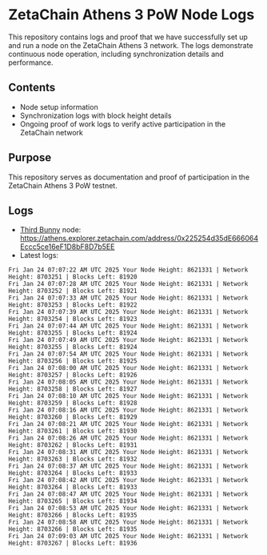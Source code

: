 # ZetaChain Athens 3 PoW Node Logs
This repository contains logs and proof that we have successfully set up and run a node on the ZetaChain Athens 3 network. The logs demonstrate continuous node operation, including synchronization details and performance.

## Contents
- Node setup information
- Synchronization logs with block height details
- Ongoing proof of work logs to verify active participation in the ZetaChain network

## Purpose
This repository serves as documentation and proof of participation in the ZetaChain Athens 3 PoW testnet.

## Logs

- [Third Bunny](https://thirdbunny.xyz/) node: https://athens.explorer.zetachain.com/address/0x225254d35dE666064Eccc5ce16eF1D8bF8D7b5EE
- Latest logs:
```
Fri Jan 24 07:07:22 AM UTC 2025 Your Node Height: 8621331 | Network Height: 8703251 | Blocks Left: 81920
Fri Jan 24 07:07:28 AM UTC 2025 Your Node Height: 8621331 | Network Height: 8703252 | Blocks Left: 81921
Fri Jan 24 07:07:33 AM UTC 2025 Your Node Height: 8621331 | Network Height: 8703253 | Blocks Left: 81922
Fri Jan 24 07:07:39 AM UTC 2025 Your Node Height: 8621331 | Network Height: 8703254 | Blocks Left: 81923
Fri Jan 24 07:07:44 AM UTC 2025 Your Node Height: 8621331 | Network Height: 8703255 | Blocks Left: 81924
Fri Jan 24 07:07:49 AM UTC 2025 Your Node Height: 8621331 | Network Height: 8703255 | Blocks Left: 81924
Fri Jan 24 07:07:54 AM UTC 2025 Your Node Height: 8621331 | Network Height: 8703256 | Blocks Left: 81925
Fri Jan 24 07:08:00 AM UTC 2025 Your Node Height: 8621331 | Network Height: 8703257 | Blocks Left: 81926
Fri Jan 24 07:08:05 AM UTC 2025 Your Node Height: 8621331 | Network Height: 8703258 | Blocks Left: 81927
Fri Jan 24 07:08:10 AM UTC 2025 Your Node Height: 8621331 | Network Height: 8703259 | Blocks Left: 81928
Fri Jan 24 07:08:16 AM UTC 2025 Your Node Height: 8621331 | Network Height: 8703260 | Blocks Left: 81929
Fri Jan 24 07:08:21 AM UTC 2025 Your Node Height: 8621331 | Network Height: 8703261 | Blocks Left: 81930
Fri Jan 24 07:08:26 AM UTC 2025 Your Node Height: 8621331 | Network Height: 8703262 | Blocks Left: 81931
Fri Jan 24 07:08:31 AM UTC 2025 Your Node Height: 8621331 | Network Height: 8703263 | Blocks Left: 81932
Fri Jan 24 07:08:37 AM UTC 2025 Your Node Height: 8621331 | Network Height: 8703264 | Blocks Left: 81933
Fri Jan 24 07:08:42 AM UTC 2025 Your Node Height: 8621331 | Network Height: 8703264 | Blocks Left: 81933
Fri Jan 24 07:08:47 AM UTC 2025 Your Node Height: 8621331 | Network Height: 8703265 | Blocks Left: 81934
Fri Jan 24 07:08:53 AM UTC 2025 Your Node Height: 8621331 | Network Height: 8703266 | Blocks Left: 81935
Fri Jan 24 07:08:58 AM UTC 2025 Your Node Height: 8621331 | Network Height: 8703266 | Blocks Left: 81935
Fri Jan 24 07:09:03 AM UTC 2025 Your Node Height: 8621331 | Network Height: 8703267 | Blocks Left: 81936
```
